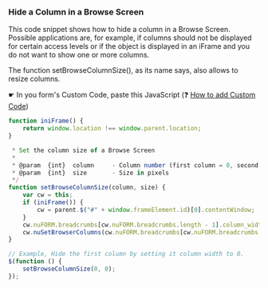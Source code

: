 ### Hide a Column in a Browse Screen

This code snippet shows how to hide a column in a Browse Screen. 
Possible applications are, for example, if columns should not be displayed for certain access levels or if the object is displayed in an iFrame and you do not want to show one or more columns.

The function setBrowseColumnSize(), as its name says, also allows to resize columns.

☛ In you form's Custom Code, paste this JavaScript (❓ [How to add Custom Code](/common/form_add_custom_code_javascript.gif))

```javascript
function iniFrame() {
    return window.location !== window.parent.location;
}

 * Set the column size of a Browse Screen
 *
 * @param  {int}  column     - Column number (first column = 0, second column = 1 etc.)
 * @param  {int}  size       - Size in pixels
 */
function setBrowseColumnSize(column, size) {
    var cw = this;
    if (iniFrame()) {
        cw = parent.$("#" + window.frameElement.id)[0].contentWindow;
    }
    cw.nuFORM.breadcrumbs[cw.nuFORM.breadcrumbs.length - 1].column_widths[column] = size;
    cw.nuSetBrowserColumns(cw.nuFORM.breadcrumbs[cw.nuFORM.breadcrumbs.length - 1].column_widths)
}

// Example, Hide the first column by setting it column width to 0.
$(function () {
    setBrowseColumnSize(0, 0);
});
```
